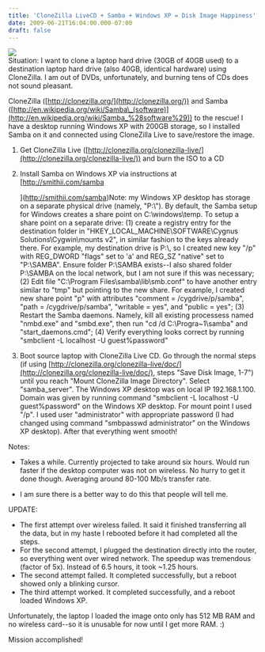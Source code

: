 ```yaml
---
title: 'CloneZilla LiveCD + Samba + Windows XP = Disk Image Happiness'
date: 2009-06-21T16:04:00.000-07:00
draft: false
---
```


[![](http://2.bp.blogspot.com/_xmqk7LpXiyY/Sj7HcB_lw3I/AAAAAAAAAiE/8JMhREtJWeo/s320/clonezilla_logo_transparent.gif)](http://2.bp.blogspot.com/_xmqk7LpXiyY/Sj7HcB_lw3I/AAAAAAAAAiE/8JMhREtJWeo/s1600-h/clonezilla_logo_transparent.gif)  
Situation: I want to clone a laptop hard drive (30GB of 40GB used) to a destination laptop hard drive (also 40GB, identical hardware) using CloneZilla. I am out of DVDs, unfortunately, and burning tens of CDs does not sound pleasant.  
  
CloneZilla ([http://clonezilla.org/](http://clonezilla.org/)) and Samba ([http://en.wikipedia.org/wiki/Samba\_(software)](http://en.wikipedia.org/wiki/Samba_%28software%29)) to the rescue! I have a desktop running Windows XP with 200GB storage, so I installed Samba on it and connected using CloneZilla Live to save/restore the image.  

1.  Get CloneZilla Live ([http://clonezilla.org/clonezilla-live/](http://clonezilla.org/clonezilla-live/)) and burn the ISO to a CD  
      
    
2.  Install Samba on Windows XP via instructions at [http://smithii.com/samba  
      
    ](http://smithii.com/samba)Note: my Windows XP desktop has storage on a separate physical drive (namely, "P:\\"). By default, the Samba setup for Windows creates a share point on C:\\windows\\temp. To setup a share point on a separate drive: (1) create a registry entry for the destination folder in "HKEY\_LOCAL\_MACHINE\\SOFTWARE\\Cygnus Solutions\\Cygwin\\mounts v2", in similar fashion to the keys already there. For example, my destination drive is P:\\, so I created new key "/p" with REG\_DWORD "flags" set to 'a' and REG\_SZ "native" set to "P:\\SAMBA". Ensure folder P:\\SAMBA exists--I also shared folder P:\\SAMBA on the local network, but I am not sure if this was necessary; (2) Edit file "C:\\Program Files\\samba\\lib\\smb.conf" to have another entry similar to "tmp" but pointing to the new share. For example, I created new share point "p" with attributes "comment = /cygdrive/p/samba", "path = /cygdrive/p/samba", "writable = yes", and "public = yes"; (3) Restart the Samba daemons. Namely, kill all existing processess named "nmbd.exe" and "smbd.exe", then run "cd /d C:\\Progra~1\\samba" and "start\_daemons.cmd"; (4) Verify everything looks correct by running "smbclient -L localhost -U guest%password"  
      
    
3.  Boot source laptop with CloneZilla Live CD. Go through the normal steps (if using [http://clonezilla.org/clonezilla-live/doc/](http://clonezilla.org/clonezilla-live/doc/), steps "Save Disk Image, 1-7") until you reach "Mount CloneZilla Image Directory". Select "samba\_server". The Windows XP desktop was on local IP 192.168.1.100. Domain was given by running command "smbclient -L localhost -U guest%password" on the Windows XP desktop. For mount point I used "/p". I used user "administrator" with appropriate password (I had changed using command "smbpasswd administrator" on the Windows XP desktop). After that everything went smooth!  
    

Notes:  

*   Takes a while. Currently projected to take around six hours. Would run faster if the desktop computer was not on wireless. No hurry to get it done though. Averaging around 80-100 Mb/s transfer rate.  
      
    
*   I am sure there is a better way to do this that people will tell me.

  
UPDATE:  
  

*   The first attempt over wireless failed. It said it finished transferring all the data, but in my haste I rebooted before it had completed all the steps.
*   For the second attempt, I plugged the destination directly into the router, so everything went over wired network. The speedup was tremendous (factor of 5x). Instead of 6.5 hours, it took ~1.25 hours.
*   The second attempt failed. It completed successfully, but a reboot showed only a blinking cursor.
*   The third attempt worked. It completed successfully, and a reboot loaded Windows XP.

Unfortunately, the laptop I loaded the image onto only has 512 MB RAM and no wireless card--so it is unusable for now until I get more RAM. :)  
  
Mission accomplished!